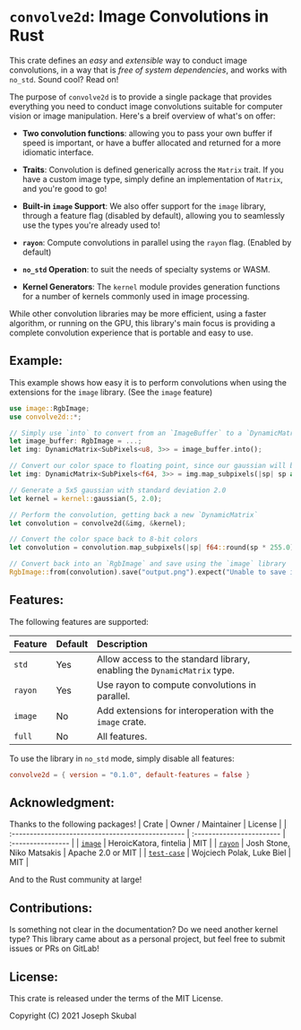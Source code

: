`convolve2d`: Image Convolutions in Rust
========================================

This crate defines an *easy* and *extensible* way to conduct image convolutions, in a way that is 
*free of system dependencies*, and works with `no_std`. Sound cool? Read on!

The purpose of `convolve2d` is to provide a single package that provides everything you need to 
conduct image convolutions suitable for computer vision or image manipulation. Here's a breif 
overview of what's on offer:

* **Two convolution functions**: allowing you to pass your own buffer if speed is important, or 
  have a buffer allocated and returned for a more idiomatic interface.

* **Traits**: Convolution is defined generically across the `Matrix` trait. If you have a custom 
  image type, simply define an implementation of `Matrix`, and you're good to go!

* **Built-in `image` Support**: We also offer support for the `image` library, through a feature 
  flag (disabled by default), allowing you to seamlessly use the types you're already used to!

* **`rayon`**: Compute convolutions in parallel using the `rayon` flag. (Enabled by default)

* **`no_std` Operation**: to suit the needs of specialty systems or WASM.

* **Kernel Generators**: The `kernel` module provides generation functions for a number of kernels
  commonly used in image processing.

While other convolution libraries may be more efficient, using a faster algorithm, or running on the
GPU, this library's main focus is providing a complete convolution experience that is portable and 
easy to use.

## Example:
This example shows how easy it is to perform convolutions when using the extensions for the `image`
library. (See the `image` feature)

```rust
use image::RgbImage;
use convolve2d::*;

// Simply use `into` to convert from an `ImageBuffer` to a `DynamicMatrix`.
let image_buffer: RgbImage = ...;
let img: DynamicMatrix<SubPixels<u8, 3>> = image_buffer.into();

// Convert our color space to floating point, since our gaussian will be `f64`s
let img: DynamicMatrix<SubPixels<f64, 3>> = img.map_subpixels(|sp| sp as f64 / 255.0);

// Generate a 5x5 gaussian with standard deviation 2.0
let kernel = kernel::gaussian(5, 2.0);

// Perform the convolution, getting back a new `DynamicMatrix`
let convolution = convolve2d(&img, &kernel);

// Convert the color space back to 8-bit colors 
let convolution = convolution.map_subpixels(|sp| f64::round(sp * 255.0) as u8);

// Convert back into an `RgbImage` and save using the `image` library
RgbImage::from(convolution).save("output.png").expect("Unable to save image");
```

## Features:

The following features are supported:

| Feature | Default | Description |
| :------ | :------ | :---------- |
| `std`   | Yes     | Allow access to the standard library, enabling the `DynamicMatrix` type. |
| `rayon` | Yes     | Use rayon to compute convolutions in parallel.                           |
| `image` | No      | Add extensions for interoperation with the `image` crate.                |
| `full`  | No      | All features.                                                            |

To use the library in `no_std` mode, simply disable all features: 
```toml
convolve2d = { version = "0.1.0", default-features = false }
```

## Acknowledgment:
Thanks to the following packages!
| Crate                                             | Owner / Maintainer        | License           |
| :------------------------------------------------ | :------------------------ | :---------------- |
| [`image`](https://crates.io/crates/image)         | HeroicKatora, fintelia    | MIT               |
| [`rayon`](https://crates.io/crates/rayon)         | Josh Stone, Niko Matsakis | Apache 2.0 or MIT |
| [`test-case`](https://crates.io/crates/test-case) | Wojciech Polak, Luke Biel | MIT               |

And to the Rust community at large!

## Contributions:
Is something not clear in the documentation? Do we need another kernel type? This library came about
as a personal project, but feel free to submit issues or PRs on GitLab!

## License:
This crate is released under the terms of the MIT License. 

Copyright (C) 2021 Joseph Skubal